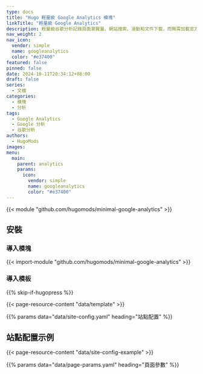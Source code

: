 ```yaml
---
type: docs
title: "Hugo 輕量級 Google Analytics 模塊"
linkTitle: "輕量級 Google Analytics"
description: 輕量級谷歌分析記錄頁面瀏覽量、網站搜索、滾動和文件下載，而無需加載官方笨重的跟蹤庫。
nav_weight: 2
nav_icon:
  vendor: simple
  name: googleanalytics
  color: "#e37400"
featured: false
pinned: false
date: 2024-10-11T20:34:12+08:00
draft: false
series:
  - 文檔
categories:
  - 模塊
  - 分析
tags:
  - Google Analytics
  - Google 分析
  - 谷歌分析
authors:
  - HugoMods
images:
menu:
  main:
    parent: analytics
    params:
      icon:
        vendor: simple
        name: googleanalytics
        color: "#e37400"
---
```


{{< module "github.com/hugomods/minimal-google-analytics" >}}

## 安裝

### 導入模塊

{{< import-module "github.com/hugomods/minimal-google-analytics" >}}

### 導入模板

{{% skip-if-hugopress %}}

{{< page-resource-content "data/template" >}}

{{% params data="data/site-config.yaml" heading="站點配置" %}}

## 站點配置示例

{{< page-resource-content "data/site-config-example" >}}

{{% params data="data/page-params.yaml" heading="頁面參數" %}}
